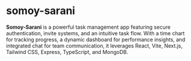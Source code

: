 # somoy-sarani
**Somoy-Sarani** is a powerful task management app featuring secure authentication, invite systems, and an intuitive task flow. With a time chart for tracking progress, a dynamic dashboard for performance insights, and integrated chat for team communication, it leverages React, Vite, Next.js, Tailwind CSS, Express, TypeScript, and MongoDB.
